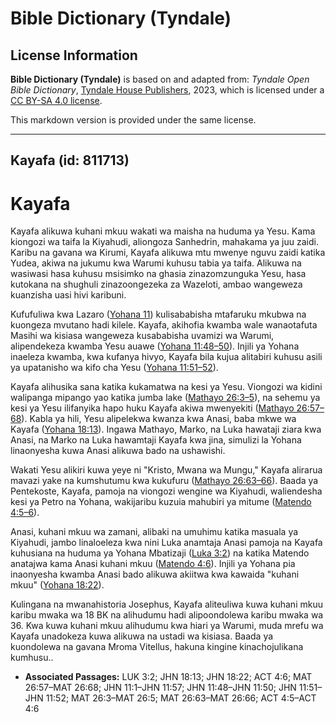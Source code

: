 # Bible Dictionary (Tyndale)

## License Information

**Bible Dictionary (Tyndale)** is based on and adapted from: _Tyndale Open Bible Dictionary_, [Tyndale House Publishers](https://tyndaleopenresources.com/), 2023, which is licensed under a [CC BY-SA 4.0 license](https://creativecommons.org/licenses/by-sa/4.0/legalcode.en).

This markdown version is provided under the same license.



--------------------------------

## Kayafa (id: 811713)

Kayafa
======

Kayafa alikuwa kuhani mkuu wakati wa maisha na huduma ya Yesu. Kama kiongozi wa taifa la Kiyahudi, aliongoza Sanhedrin, mahakama ya juu zaidi. Karibu na gavana wa Kirumi, Kayafa alikuwa mtu mwenye nguvu zaidi katika Yudea, akiwa na jukumu kwa Warumi kuhusu tabia ya taifa. Alikuwa na wasiwasi hasa kuhusu msisimko na ghasia zinazomzunguka Yesu, hasa kutokana na shughuli zinazoongezeka za Wazeloti, ambao wangeweza kuanzisha uasi hivi karibuni.

Kufufuliwa kwa Lazaro ([Yohana 11](https://ref.ly/John11:1-John11:57)) kulisababisha mtafaruku mkubwa na kuongeza mvutano hadi kilele. Kayafa, akihofia kwamba wale wanaotafuta Masihi wa kisiasa wangeweza kusababisha uvamizi wa Warumi, alipendekeza kwamba Yesu auawe ([Yohana 11:48–50](https://ref.ly/John11:48-John11:50)). Injili ya Yohana inaeleza kwamba, kwa kufanya hivyo, Kayafa bila kujua alitabiri kuhusu asili ya upatanisho wa kifo cha Yesu ([Yohana 11:51–52](https://ref.ly/John11:51-John11:52)).

Kayafa alihusika sana katika kukamatwa na kesi ya Yesu. Viongozi wa kidini walipanga mipango yao katika jumba lake ([Mathayo 26:3–5](https://ref.ly/Matt26:3-Matt26:5)), na sehemu ya kesi ya Yesu ilifanyika hapo huku Kayafa akiwa mwenyekiti ([Mathayo 26:57–68](https://ref.ly/Matt26:57-Matt26:68)). Kabla ya hili, Yesu alipelekwa kwanza kwa Anasi, baba mkwe wa Kayafa ([Yohana 18:13](https://ref.ly/John18:13)). Ingawa Mathayo, Marko, na Luka hawataji ziara kwa Anasi, na Marko na Luka hawamtaji Kayafa kwa jina, simulizi la Yohana linaonyesha kuwa Anasi alikuwa bado na ushawishi.

Wakati Yesu alikiri kuwa yeye ni "Kristo, Mwana wa Mungu," Kayafa alirarua mavazi yake na kumshutumu kwa kukufuru ([Mathayo 26:63–66](https://ref.ly/Matt26:63-Matt26:66)). Baada ya Pentekoste, Kayafa, pamoja na viongozi wengine wa Kiyahudi, waliendesha kesi ya Petro na Yohana, wakijaribu kuzuia mahubiri ya mitume ([Matendo 4:5–6](https://ref.ly/Acts4:5-Acts4:6)).

Anasi, kuhani mkuu wa zamani, alibaki na umuhimu katika masuala ya Kiyahudi, jambo linaloeleza kwa nini Luka anamtaja Anasi pamoja na Kayafa kuhusiana na huduma ya Yohana Mbatizaji ([Luka 3:2](https://ref.ly/Luke3:2)) na katika Matendo anatajwa kama Anasi kuhani mkuu ([Matendo 4:6](https://ref.ly/Acts4:6)). Injili ya Yohana pia inaonyesha kwamba Anasi bado alikuwa akiitwa kwa kawaida "kuhani mkuu" ([Yohana 18:22](https://ref.ly/John18:22)).

Kulingana na mwanahistoria Josephus, Kayafa aliteuliwa kuwa kuhani mkuu karibu mwaka wa 18 BK na alihudumu hadi alipoondolewa karibu mwaka wa 36\. Kwa kuwa kuhani mkuu alihudumu kwa hiari ya Warumi, muda mrefu wa Kayafa unadokeza kuwa alikuwa na ustadi wa kisiasa. Baada ya kuondolewa na gavana Mroma Vitellus, hakuna kingine kinachojulikana kumhusu..

* **Associated Passages:** LUK 3:2; JHN 18:13; JHN 18:22; ACT 4:6; MAT 26:57–MAT 26:68; JHN 11:1–JHN 11:57; JHN 11:48–JHN 11:50; JHN 11:51–JHN 11:52; MAT 26:3–MAT 26:5; MAT 26:63–MAT 26:66; ACT 4:5–ACT 4:6

